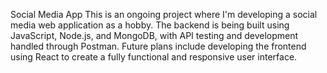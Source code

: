 Social Media App
This is an ongoing project where I'm developing a social media web application as a hobby. The backend is being built using JavaScript, Node.js, and MongoDB, with API testing and development handled through Postman. Future plans include developing the frontend using React to create a fully functional and responsive user interface.
